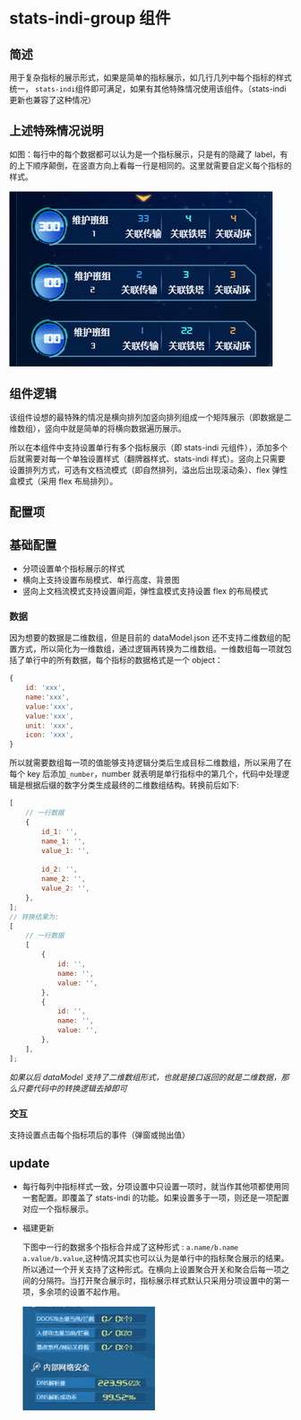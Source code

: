 # stats-indi-group 组件

## 简述

用于复杂指标的展示形式，如果是简单的指标展示，如几行几列中每个指标的样式统一， `stats-indi`组件即可满足，如果有其他特殊情况使用该组件。（stats-indi 更新也兼容了这种情况）

## 上述特殊情况说明

如图：每行中的每个数据都可以认为是一个指标展示，只是有的隐藏了 label，有的上下顺序颠倒，在竖直方向上看每一行是相同的。这里就需要自定义每个指标的样式。<br /><br /> ![figure 1](./images/demo1.png)

## 组件逻辑

该组件设想的最特殊的情况是横向排列加竖向排列组成一个矩阵展示（即数据是二维数组），竖向中就是简单的将横向数据遍历展示。

所以在本组件中支持设置单行有多个指标展示（即 stats-indi 元组件），添加多个后就需要对每一个单独设置样式（翻牌器样式、stats-indi 样式）。竖向上只需要设置排列方式，可选有文档流模式（即自然排列，溢出后出现滚动条）、flex 弹性盒模式（采用 flex 布局排列）。

## 配置项

## 基础配置

-   分项设置单个指标展示的样式
-   横向上支持设置布局模式、单行高度、背景图
-   竖向上文档流模式支持设置间距，弹性盒模式支持设置 flex 的布局模式

### 数据

因为想要的数据是二维数组，但是目前的 dataModel.json 还不支持二维数组的配置方式，所以简化为一维数组，通过逻辑再转换为二维数组。一维数组每一项就包括了单行中的所有数据，每个指标的数据格式是一个 object：

```js
{
    id: 'xxx',
    name:'xxx',
    value:'xxx',
    value:'xxx',
    unit: 'xxx',
    icon: 'xxx',
}
```

所以就需要数组每一项的值能够支持逻辑分类后生成目标二维数组，所以采用了在每个 key 后添加`_number`，number 就表明是单行指标中的第几个，代码中处理逻辑是根据后缀的数字分类生成最终的二维数组结构。转换前后如下:

```js
[
    // 一行数据
    {
        id_1: '',
        name_1: '',
        value_1: '',

        id_2: '',
        name_2: '',
        value_2: '',
    },
];
// 转换结果为:
[
    // 一行数据
    [
        {
            id: '',
            name: '',
            value: '',
        },
        {
            id: '',
            name: '',
            value: '',
        },
    ],
];
```

_如果以后 dataModel 支持了二维数组形式，也就是接口返回的就是二维数据，那么只要代码中的转换逻辑去掉即可_

### 交互

支持设置点击每个指标项后的事件（弹窗或抛出值）

## update

-   每行每列中指标样式一致，分项设置中只设置一项时，就当作其他项都使用同一套配置。即覆盖了 stats-indi 的功能。如果设置多于一项，则还是一项配置对应一个指标展示。

-   福建更新

    下图中一行的数据多个指标合并成了这种形式 : `a.name/b.name a.value/b.value`,这种情况其实也可以认为是单行中的指标聚合展示的结果。所以通过一个开关支持了这种形式。在横向上设置聚合开关和聚合后每一项之间的分隔符。当打开聚合展示时，指标展示样式默认只采用分项设置中的第一项，多余项的设置不起作用。<br /><br /> ![figure 2](./images/demo2.png)
